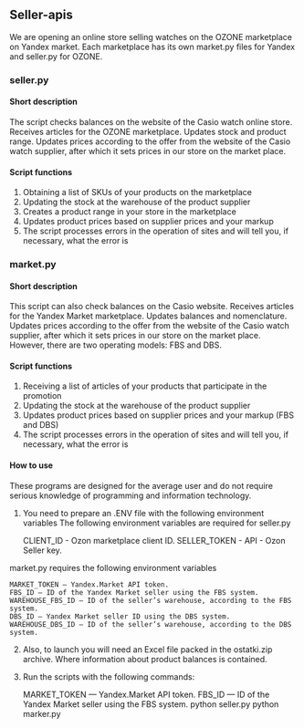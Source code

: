 ## Seller-apis
We are opening an online store selling watches on the OZONE marketplace on Yandex market.
Each marketplace has its own market.py files for Yandex and seller.py for OZONE.

### seller.py
#### Short description
The script checks balances on the website of the Casio watch online store. Receives articles for the OZONE marketplace. Updates stock and product range. Updates prices according to the offer from the website of the Casio watch supplier, after which it sets prices in our store on the market place.
#### Script functions
1. Obtaining a list of SKUs of your products on the marketplace
2. Updating the stock at the warehouse of the product supplier
3. Creates a product range in your store in the marketplace
4. Updates product prices based on supplier prices and your markup
5. The script processes errors in the operation of sites and will tell you, if necessary, what the error is

### market.py
#### Short description
This script can also check balances on the Casio website. Receives articles for the Yandex Market marketplace. Updates balances and nomenclature. Updates prices according to the offer from the website of the Casio watch supplier, after which it sets prices in our store on the market place. However, there are two operating models: FBS and DBS.
#### Script functions
1. Receiving a list of articles of your products that participate in the promotion
2. Updating the stock at the warehouse of the product supplier
3. Updates product prices based on supplier prices and your markup (FBS and DBS)
4. The script processes errors in the operation of sites and will tell you, if necessary, what the error is

#### How to use
These programs are designed for the average user and do not require serious knowledge of programming and information technology.

1. You need to prepare an .ENV file with the following environment variables
The following environment variables are required for seller.py

    CLIENT_ID - Ozon marketplace client ID.
    SELLER_TOKEN - API - Ozon Seller key.

market.py requires the following environment variables
    
    MARKET_TOKEN — Yandex.Market API token.
    FBS_ID — ID of the Yandex Market seller using the FBS system.
    WAREHOUSE_FBS_ID — ID of the seller’s warehouse, according to the FBS system.
    DBS_ID — Yandex Market seller ID using the DBS system.
    WAREHOUSE_DBS_ID — ID of the seller’s warehouse, according to the DBS system.

2. Also, to launch you will need an Excel file packed in the ostatki.zip archive. Where information about product balances is contained.
3. Run the scripts with the following commands:

    MARKET_TOKEN — Yandex.Market API token.
    FBS_ID — ID of the Yandex Market seller using the FBS system.
    python seller.py
    python marker.py
    